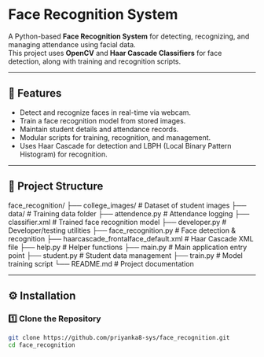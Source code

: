 # Face Recognition System

A Python-based **Face Recognition System** for detecting, recognizing, and managing attendance using facial data.  
This project uses **OpenCV** and **Haar Cascade Classifiers** for face detection, along with training and recognition scripts.

---

## 📌 Features
- Detect and recognize faces in real-time via webcam.
- Train a face recognition model from stored images.
- Maintain student details and attendance records.
- Modular scripts for training, recognition, and management.
- Uses Haar Cascade for detection and LBPH (Local Binary Pattern Histogram) for recognition.

---

## 📂 Project Structure
face_recognition/
├── college_images/ # Dataset of student images
├── data/ # Training data folder
├── attendence.py # Attendance logging
├── classifier.xml # Trained face recognition model
├── developer.py # Developer/testing utilities
├── face_recognition.py # Face detection & recognition
├── haarcascade_frontalface_default.xml # Haar Cascade XML file
├── help.py # Helper functions
├── main.py # Main application entry point
├── student.py # Student data management
├── train.py # Model training script
└── README.md # Project documentation




---

## ⚙️ Installation

### 1️⃣ Clone the Repository
```bash
git clone https://github.com/priyanka8-sys/face_recognition.git
cd face_recognition

